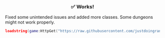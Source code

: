 <h3 align="center">✅ Works!</h3>
Fixed some unintended issues and added more classes. Some dungeons might not work properly.
 
```lua
loadstring(game:HttpGet("https://raw.githubusercontent.com/justdoingrandomstuff/World-Zero/refs/heads/main/autofarm"))()
```
